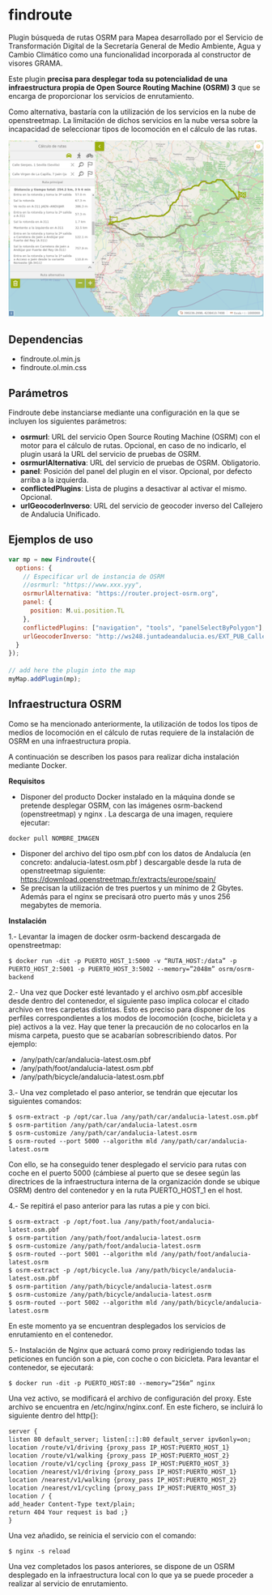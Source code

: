 # findroute
Plugin búsqueda de rutas OSRM para Mapea desarrollado por el Servicio de Transformación Digital de la Secretaría General de Medio Ambiente, Agua y Cambio Climático como una funcionalidad incorporada al constructor de visores GRAMA.

Este plugin **precisa para desplegar toda su potencialidad de una infraestructura propia de Open Source Routing Machine (OSRM) 3** que se encarga de proporcionar los servicios de enrutamiento.

Como alternativa, bastaría con la utilización de los servicios en la nube de openstreetmap. La limitación de dichos servicios en la nube versa sobre la incapacidad de seleccionar tipos de locomoción en el cálculo de las rutas.

![Imagen1](images/findroute1.png)


## Dependencias

- findroute.ol.min.js
- findroute.ol.min.css

## Parámetros

Findroute debe instanciarse mediante una configuración en la que se incluyen los siguientes parámetros:

- **osrmurl**: URL del servicio Open Source Routing Machine (OSRM) con el motor para el cálculo de
rutas. Opcional, en caso de no indicarlo, el plugin usará la URL del servicio de pruebas de OSRM.
- **osrmurlAlternativa**: URL del servicio de pruebas de OSRM. Obligatorio.
- **panel**: Posición del panel del plugin en el visor. Opcional, por defecto arriba a la izquierda.
- **conflictedPlugins**: Lista de plugins a desactivar al activar el mismo. Opcional.
- **urlGeocoderInverso**: URL del servicio de geocoder inverso del Callejero de Andalucia Unificado.

## Ejemplos de uso

```javascript
var mp = new Findroute({
  options: {
    // Especificar url de instancia de OSRM
    //osrmurl: "https://www.xxx.yyy",
    osrmurlAlternativa: "https://router.project-osrm.org",
    panel: {
      position: M.ui.position.TL
    },
    conflictedPlugins: ["navigation", "tools", "panelSelectByPolygon"],    
    urlGeocoderInverso: "http://ws248.juntadeandalucia.es/EXT_PUB_CallejeroREST/geocoderInversoSrs"
  }
});

// add here the plugin into the map
myMap.addPlugin(mp);
```
## Infraestructura OSRM
Como se ha mencionado anteriormente, la utilización de todos los tipos de medios de locomoción en el cálculo de rutas requiere de la instalación de OSRM en una infraestructura propia.

A continuación se describen los pasos para realizar dicha instalación mediante Docker.

**Requisitos**

- Disponer del producto Docker instalado en la máquina donde se pretende desplegar OSRM, con las imágenes osrm-backend (openstreetmap) y nginx . La descarga de una imagen, requiere ejecutar: 
```shell
docker pull NOMBRE_IMAGEN
```
- Disponer del archivo del tipo osm.pbf con los datos de Andalucía (en concreto: andalucia-latest.osm.pbf ) descargable desde la ruta de openstreetmap siguiente:
https://download.openstreetmap.fr/extracts/europe/spain/
- Se precisan la utilización de tres puertos y un mínimo de 2 Gbytes. Además para el nginx se precisará otro puerto más y unos 256 megabytes de memoria.

**Instalación**

1.- Levantar la imagen de docker osrm-backend descargada de openstreetmap:
```shell
$ docker run -dit -p PUERTO_HOST_1:5000 -v “RUTA_HOST:/data” -p PUERTO_HOST_2:5001 -p PUERTO_HOST_3:5002 --memory=”2048m” osrm/osrm-backend
```
2.- Una vez que Docker esté levantado y el archivo osm.pbf accesible desde dentro del contenedor, el siguiente paso implica colocar el citado archivo en tres carpetas distintas. Esto es preciso para disponer de los perfiles correspondientes a los modos de locomoción (coche, bicicleta y a pie) activos a la vez. Hay que tener la precaución de no colocarlos en la misma carpeta, puesto que se acabarían sobrescribiendo datos. Por ejemplo:
- /any/path/car/andalucia-latest.osm.pbf
- /any/path/foot/andalucia-latest.osm.pbf
- /any/path/bicycle/andalucia-latest.osm.pbf

3.- Una vez completado el paso anterior, se tendrán que ejecutar los siguientes comandos:
```shell
$ osrm-extract -p /opt/car.lua /any/path/car/andalucia-latest.osm.pbf
$ osrm-partition /any/path/car/andalucia-latest.osrm
$ osrm-customize /any/path/car/andalucia-latest.osrm
$ osrm-routed --port 5000 --algorithm mld /any/path/car/andalucia-latest.osrm
```
Con ello, se ha conseguido tener desplegado el servicio para rutas con coche en el puerto 5000 (cámbiese al puerto que se desee según las directrices de la infraestructura interna de la organización donde se ubique OSRM) dentro del contenedor y en la ruta PUERTO_HOST_1 en el host.

4.- Se repitirá el paso anterior para las rutas a pie y con bici.
```shell
$ osrm-extract -p /opt/foot.lua /any/path/foot/andalucia-latest.osm.pbf
$ osrm-partition /any/path/foot/andalucia-latest.osrm
$ osrm-customize /any/path/foot/andalucia-latest.osrm
$ osrm-routed --port 5001 --algorithm mld /any/path/foot/andalucia-latest.osrm
$ osrm-extract -p /opt/bicycle.lua /any/path/bicycle/andalucia-latest.osm.pbf
$ osrm-partition /any/path/bicycle/andalucia-latest.osrm
$ osrm-customize /any/path/bicycle/andalucia-latest.osrm
$ osrm-routed --port 5002 --algorithm mld /any/path/bicycle/andalucia-latest.osrm
```
En este momento ya se encuentran desplegados los servicios de enrutamiento en el
contenedor.

5.- Instalación de Nginx que actuará como proxy redirigiendo todas las peticiones en función son a pie, con coche o con bicicleta. Para levantar el contenedor, se ejecutará:
```shell
$ docker run -dit -p PUERTO_HOST:80 --memory=”256m” nginx
```
Una vez activo, se modificará el archivo de configuración del proxy. Este archivo se encuentra en /etc/nginx/nginx.conf. En este fichero, se incluirá lo siguiente dentro del http{}:
```shell
server {
listen 80 default_server; listen[::]:80 default_server ipv6only=on;
location /route/v1/driving {proxy_pass IP_HOST:PUERTO_HOST_1}
location /route/v1/walking {proxy_pass IP_HOST:PUERTO_HOST_2}
location /route/v1/cycling {proxy_pass IP_HOST:PUERTO_HOST_3}
location /nearest/v1/driving {proxy_pass IP_HOST:PUERTO_HOST_1}
location /nearest/v1/walking {proxy_pass IP_HOST:PUERTO_HOST_2}
location /nearest/v1/cycling {proxy_pass IP_HOST:PUERTO_HOST_3}
location / {
add_header Content-Type text/plain;
return 404 Your request is bad ;}
}
```
Una vez añadido, se reinicia el servicio con el comando:
```shell
$ nginx -s reload
```
Una vez completados los pasos anteriores, se dispone de un OSRM desplegado en la infraestructura local con lo que ya se puede proceder a realizar al servicio de enrutamiento.